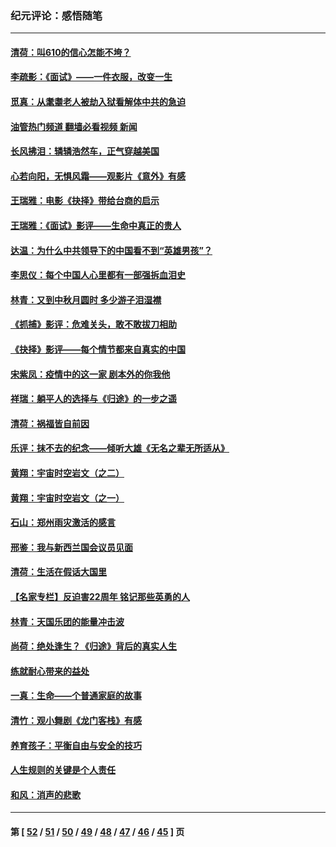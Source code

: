 ### 纪元评论：感悟随笔
---
#### [清荷：叫610的信心怎能不垮？](../../pages/nsc1035/n13304848.md?10180330) 
#### [李疏影：《面试》——一件衣服，改变一生](../../pages/nsc1035/n13292494.md?10180330) 
#### [觅真：从耄耋老人被劫入狱看解体中共的急迫](../../pages/nsc1035/n13284545.md?10180330) 
#### [油管热门频道 翻墙必看视频 新闻](ok?10180330)
#### [长风拂泪：辚辚浩然车，正气穿越美国](../../pages/nsc1035/n13284280.md?10180330) 
#### [心若向阳，无惧风霜——观影片《意外》有感](../../pages/nsc1035/n13275318.md?10180330) 
#### [王瑞雅：电影《抉择》带给台商的启示](../../pages/nsc1035/n13274064.md?10180330) 
#### [王瑞雅：《面试》影评——生命中真正的贵人](../../pages/nsc1035/n13260528.md?10180330) 
#### [达温：为什么中共领导下的中国看不到“英雄男孩”？](../../pages/nsc1035/n13257099.md?10180330) 
#### [李思仪：每个中国人心里都有一部强拆血泪史](../../pages/nsc1035/n13249632.md?10180330) 
#### [林青：又到中秋月圆时 多少游子泪湿襟](../../pages/nsc1035/n13245916.md?10180330) 
#### [《抓捕》影评：危难关头，敢不敢拔刀相助](../../pages/nsc1035/n13244251.md?10180330) 
#### [《抉择》影评——每个情节都来自真实的中国](../../pages/nsc1035/n13242564.md?10180330) 
#### [宋紫凤：疫情中的这一家 剧本外的你我他](../../pages/nsc1035/n13242358.md?10180330) 
#### [祥瑞：躺平人的选择与《归途》的一步之遥](../../pages/nsc1035/n13213201.md?10180330) 
#### [清荷：祸福皆自前因](../../pages/nsc1035/n13213177.md?10180330) 
#### [乐评：抹不去的纪念——倾听大雄《无名之辈无所适从》](../../pages/nsc1035/n13163359.md?10180330) 
#### [黄翔：宇宙时空岩文（之二）](../../pages/nsc1035/n13141116.md?10180330) 
#### [黄翔：宇宙时空岩文（之一）](../../pages/nsc1035/n13140355.md?10180330) 
#### [石山：郑州雨灾激活的感言](../../pages/nsc1035/n13135372.md?10180330) 
#### [邢鉴：我与新西兰国会议员见面](../../pages/nsc1035/n13111626.md?10180330) 
#### [清荷：生活在假话大国里](../../pages/nsc1035/n13103916.md?10180330) 
#### [【名家专栏】反迫害22周年 铭记那些英勇的人](../../pages/nsc1035/n13102771.md?10180330) 
#### [林青：天国乐团的能量冲击波](../../pages/nsc1035/n13099634.md?10180330) 
#### [尚荷：绝处逢生？《归途》背后的真实人生](../../pages/nsc1035/n13099470.md?10180330) 
#### [练就耐心带来的益处](../../pages/nsc1035/n13081876.md?10180330) 
#### [一真：生命——个普通家庭的故事](../../pages/nsc1035/n13075782.md?10180330) 
#### [清竹：观小舞剧《龙门客栈》有感](../../pages/nsc1035/n13069850.md?10180330) 
#### [养育孩子：平衡自由与安全的技巧](../../pages/nsc1035/n13054510.md?10180330) 
#### [人生规则的关键是个人责任](../../pages/nsc1035/n13053252.md?10180330) 
#### [和风：消声的悲歌](../../pages/nsc1035/n13051994.md?10180330) 

---
#### 第 [ [52](./52.md?10180330) / [51](./51.md?10180330) / [50](./50.md?10180330) / [49](./49.md?10180330) / [48](./48.md?10180330) / [47](./47.md?10180330) / [46](./46.md?10180330) / [45](./45.md?10180330) ] 页
